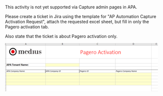 This activity is not yet supported via Capture admin pages in APA.

Please create a ticket in Jira using the template for "AP Automation Capture Activation Request", attach the requested excel sheet, but fill in only the Pagero activation tab.

Also state that the ticket is about Pagero activation only.

![](../../images/pagero_activation.png)
